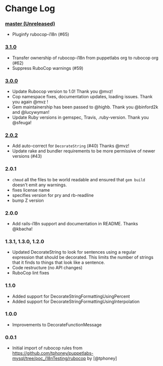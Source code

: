 # Change Log

### [master (Unreleased)](https://github.com/rubocop/rubocop-i18n/compare/v3.1.0...master)

* Pluginfy rubocop-i18n (#65)

### [3.1.0](https://github.com/rubocop/rubocop-i18n/compare/v3.0.0...v3.1.0)

* Transfer ownership of rubocop-i18n from puppetlabs org to rubocop org (#62)
* Suppress RuboCop warnings (#59)

### [3.0.0](https://github.com/rubocop/rubocop-i18n/compare/v2.0.2...v3.0.0)

* Update Rubocop version to 1.0! Thank you @mvz!
* Cop namespace fixes, documentation updates, loading issues. Thank you again @mvz !
* Gem maintainership has been passed to @highb. Thank you @binford2k and @lucywyman!
* Update Ruby versions in gemspec, Travis, .ruby-version. Thank you @sfeuga!

### [2.0.2](https://github.com/rubocop/rubocop-i18n/compare/v2.0.1...v2.0.2)

* Add auto-correct for `DecorateString` (#40) Thanks @mvz!
* Update rake and bundler requirements to be more permissive of newer versions (#43)

### 2.0.1

* `chmod` all the files to be world readable and ensured that `gem
build` doesn't emit any warnings.
* fixes license name
* specifies version for pry and rb-readline
* bump Z version

### 2.0.0

* Add rails-i18n support and documentation in README. Thanks @kbacha!

### 1.3.1, 1.3.0, 1.2.0

 * Updated DecorateString to look for sentences using a regular expression that should be decorated. This limits the number of strings that it finds to things that look like a sentence.
 * Code restructure (no API changes)
 * RuboCop lint fixes

### 1.1.0

 * Added support for DecorateStringFormattingUsingPercent
 * Added support for DecorateStringFormattingUsingInterpolation

### 1.0.0

 * Improvements to DecorateFunctionMessage

### 0.0.1

 * Initial import of rubocop rules from https://github.com/tphoney/puppetlabs-mysql/tree/poc_i18nTesting/rubocop by [@tphoney]
